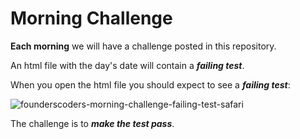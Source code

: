 # Morning Challenge

**Each morning** we will have a challenge posted in this repository.

An html file with the day's date will contain a ***failing test***.

When you open the html file you should expect to see a ***failing test***:

![founderscoders-morning-challenge-failing-test-safari](https://cloud.githubusercontent.com/assets/194400/7677418/be80a454-fd43-11e4-9715-dcd70828a073.png)

The challenge is to ***make the test pass***.
